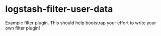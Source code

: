 # logstash-filter-user-data
Example filter plugin. This should help bootstrap your effort to write your own filter plugin!
